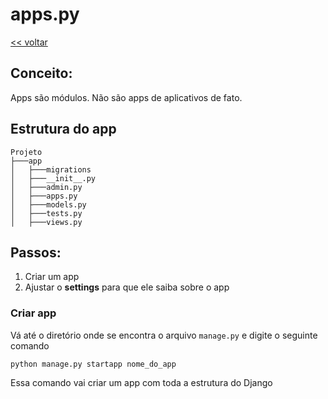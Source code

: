 # apps.py
[<< voltar](https://github.com/andrenevares/andrenevares/tree/master/python/Django)


## Conceito:
Apps são módulos.  Não são apps de aplicativos de fato.

## Estrutura do app
```
Projeto
├───app
│   ├───migrations
│   ├───__init__.py
│   ├───admin.py
│   ├───apps.py
│   ├───models.py
│   ├───tests.py
│   ├───views.py
```

## Passos:
1. Criar um app
2. Ajustar o __settings__ para que ele saiba sobre o app


### Criar app
Vá até o diretório onde se encontra o arquivo ```manage.py``` e digite o seguinte comando
```
python manage.py startapp nome_do_app
```

Essa comando vai criar um app com toda a estrutura do Django

### 


